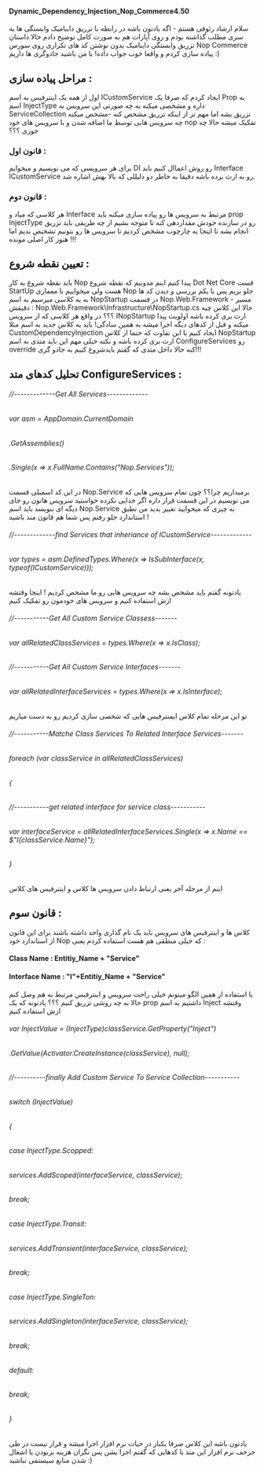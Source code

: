 #### Dynamic_Dependency_Injection_Nop_Commerce4.50
 سلام ارشاد رئوفی هستم - اگه یادتون باشه در رابطه با تزریق داینامیک وابستگی ها یه سری مطلب گذاشته بودم و روی آپارات هم به صورت کامل توضیح دادم حالا  داستان تزریق وابستگی داینامیک بدون نوشتن کد های تکراری روی سورس Nop Commerce پیاده سازی کردم و واقعا خوب جواب داده! با من باشید جادوگری ها داریم :) 
## مراحل پیاده سازی : 
 اول از همه یک اینترفیس به اسم ICustomService ایجاد کردم که صرفا یک Prop به اسم InjectType داره و مشخصی میکنه به چه صورتی این سرویس به ServiceCollection تزریق بشه 
 اما مهم تر از اینکه تزریق مشخص کنه -مشخص میکنه چه سرویس هایی توسط ما اضافه شدن و با سرویس های خود nop تفکیک میشه حالا چه جوری ؟؟؟
### قانون اول : 
 برای هر سرویسی که می نویسیم و میخوایم DI رو روش اعماال کنیم باید Interface  ICustomService رو به ارث برده باشه دقیقا به خاطر دو دلیللی که بالا بهش اشاره شد.
### قانون دوم :‌ 
 هر کلاسی که میاد و Interface مرتبط به سرویس ها رو پیاده سازی میکنه باید prop InjectType رو در سازنده خودش مقداردهی کنه تا متوجه بشیم از چه طریقی باید تزریق انجام بشه 
 تا اینجا یه چارچوب مشخص کردیم تا سرویس ها رو بتونیم تشخیص بدیم اما هنوز کار اصلی مونده !!!
## تعیین نقطه شروع :
 باید نقطه شروع به کار Nop پیدا کنیم اینم مدونیم که نقطه شروع Dot Net Core قست StartUp هست ولی میخواییم با معماری Nop جلو بریم پس با یکم بررسی و دیدن کد ها به یه کلاسی میرسیم به اسم NopStartup در قسمت Nop.Web.Framework - مسیر دقیقش ‌:‌ Nop.Web.Framework\Infrastructure\NopStartup.cs
 حالا این کلاس چیه ؟؟؟ در واقع هر کلاسی که از سرویس INopStartup ارث بری کرده باشه اولویت پیدا میکنه و قبل از کدهای دیگه اجرا میشه به همین سادگی!
 باید یه کلاس جدید به اسم مثلا CustomDependencyInjection ایجاد کنیم با این تفاوت که حتما از کلاس NopStartup ارث بری کرده باشه و نکته خیلی مهم این باید متدی به اسم ConfigureServices رو override کنه 
 حالا داخل متدی که گقتم بایدشروع کنیم به جادو گری!!!
## تحلیل کدهای متد ConfigureServices :
######   //-------------Get All Services-------------
######            var asm = AppDomain.CurrentDomain
######                 .GetAssemblies()
######                 .Single(x => x.FullName.Contains("Nop.Services"));

 در این کد اسمبلی قسمت Nop.Service برمیداریم چرا؟؟ چون تمام سرویس هایی که می نویسیم در این قسمت قرار داره اگر خدایی نکرده خواستید سرویس هاتون رو جای دیگه ای بنویسد باید اسم Nop.Service به چیزی که میخوایید تغییر بدید من تطبق استاندارد جلو رفتم پس شما هم قانون مند باشید !
######  //-------------find Services that inheriance of ICustomService-------------
######            var types = asm.DefinedTypes.Where(x => IsSubInterface(x, typeof(ICustomService))); 
 یادتونه گقتم باید مشخص بشه چه سرویس هایی رو ما مشخص کردیم ! اینجا وقتشه ازش استفاده کنیم و سرویس های خودمون رو تفکیک کنیم
######  //-----------Get All Custom Service Classess-------
######            var allRelatedClassServices = types.Where(x => x.IsClass);
######            //-----------Get All Custom Service Interfaces-------
######            var allRelatedInterfaceServices = types.Where(x => x.IsInterface);
 تو این مرحله تمام کلاس ایمنترفیس هایی که شخصی سازی کردیم رو به دست میاریم 
###### //-----------Matche Class Services To Related Interface Services-------
######            foreach (var classService in allRelatedClassServices)
######            {
######                //-----------get related interface for service class-----------
######                var interfaceService = allRelatedInterfaceServices.Single(x => x.Name == $"I{classService.Name}");           
######            }
 اینم از مرحله آخر یعنی ارتباط دادن سرویس ها کلاس و اینترفیس های کلاس 
## قانون سوم :  
کلاس ها و اینترفیس های سرویس باید یک نام گذاری واحد داشته باشند برای این قانون از استاندارد خود Nop که خیلی منطقی هم هست استفاده کردم یعنی :
#### Class Name : Entitiy_Name + "Service"
#### Interface Name : "I"+Entitiy_Name + "Service"
با استفاده از همین الگو میتونم خیلی راحت سرویس و اینترفیس مرتبط به هم وصل کنم
حالا به چه روشی تزریق کنیم ؟؟؟ 
یادتونه که یک prop داشتیم به اسم Inject وقتشه ازش استفاده کنیم 

######                var InjectValue = (InjectType)classService.GetProperty("Inject")
######                   .GetValue(Activator.CreateInstance(classService), null);
######                //----------finally Add Custom Service To Service Collection-----------
######               switch (InjectValue)
######                {
######                    case InjectType.Scopped:
######                        services.AddScoped(interfaceService, classService);
######                        break;
######                    case InjectType.Transit:
######                        services.AddTransient(interfaceService, classService);
######                        break;
 ######                   case InjectType.SingleTon:
######                        services.AddSingleton(interfaceService, classService);
######                        break;
######                    default:
######                        break;
######                }
 
یادتون باشه این کلاس صرفا یکبار در حیات نرم افزار اجرا میشه و قرار نیست در طی جرخف نرم افزار این متذ با کدهایی که گقتم اجرا بشن پس نگران هزینه بربودن یا اشغال شدن منابع سیستمی نباشید :)
